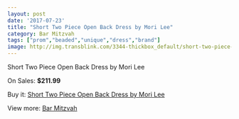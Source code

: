 ```yaml
---
layout: post
date: '2017-07-23'
title: "Short Two Piece Open Back Dress by Mori Lee"
category: Bar Mitzvah
tags: ["prom","beaded","unique","dress","brand"]
image: http://img.transblink.com/3344-thickbox_default/short-two-piece-open-back-dress-by-mori-lee.jpg
---
```

Short Two Piece Open Back Dress by Mori Lee

On Sales: **$211.99**
<a href="https://www.transblink.com/en/bar-mitzvah/1055-short-two-piece-open-back-dress-by-mori-lee.html"><amp-img layout="responsive" width="600" height="600" src="//img.transblink.com/3344-thickbox_default/short-two-piece-open-back-dress-by-mori-lee.jpg" alt="Short Two Piece Open Back Dress by Mori Lee 0" /></a>
<a href="https://www.transblink.com/en/bar-mitzvah/1055-short-two-piece-open-back-dress-by-mori-lee.html"><amp-img layout="responsive" width="600" height="600" src="//img.transblink.com/3346-thickbox_default/short-two-piece-open-back-dress-by-mori-lee.jpg" alt="Short Two Piece Open Back Dress by Mori Lee 1" /></a>
<a href="https://www.transblink.com/en/bar-mitzvah/1055-short-two-piece-open-back-dress-by-mori-lee.html"><amp-img layout="responsive" width="600" height="600" src="//img.transblink.com/3345-thickbox_default/short-two-piece-open-back-dress-by-mori-lee.jpg" alt="Short Two Piece Open Back Dress by Mori Lee 2" /></a>

Buy it: [Short Two Piece Open Back Dress by Mori Lee](https://www.transblink.com/en/bar-mitzvah/1055-short-two-piece-open-back-dress-by-mori-lee.html "Short Two Piece Open Back Dress by Mori Lee")

View more: [Bar Mitzvah](https://www.transblink.com/en/2-bar-mitzvah "Bar Mitzvah")